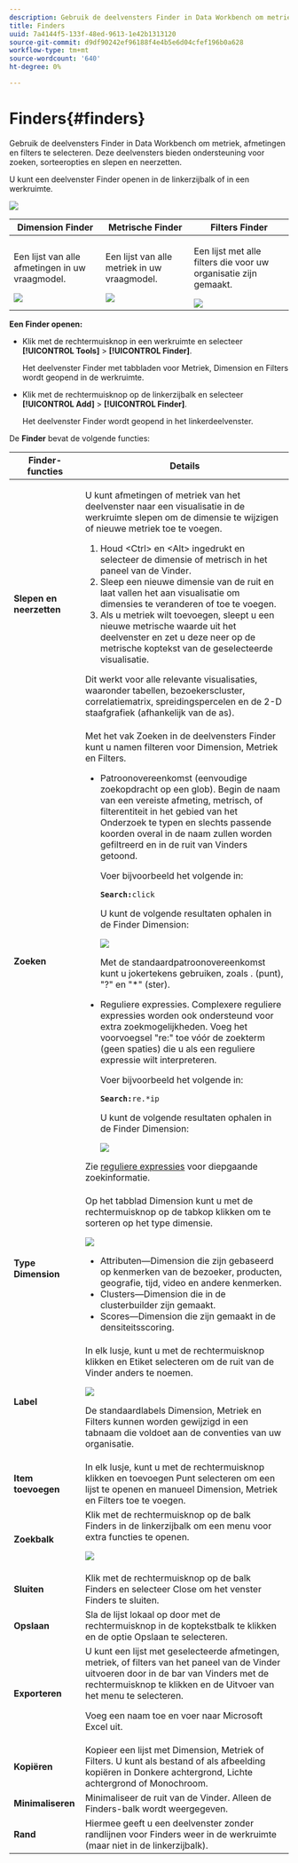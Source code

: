 ```yaml
---
description: Gebruik de deelvensters Finder in Data Workbench om metriek, afmetingen en filters te selecteren. Deze deelvensters bieden ondersteuning voor zoeken, sorteeropties en slepen en neerzetten.
title: Finders
uuid: 7a4144f5-133f-48ed-9613-1e42b1313120
source-git-commit: d9df90242ef96188f4e4b5e6d04cfef196b0a628
workflow-type: tm+mt
source-wordcount: '640'
ht-degree: 0%

---
```



# Finders{#finders}

Gebruik de deelvensters Finder in Data Workbench om metriek, afmetingen en filters te selecteren. Deze deelvensters bieden ondersteuning voor zoeken, sorteeropties en slepen en neerzetten.

U kunt een deelvenster Finder openen in de linkerzijbalk of in een werkruimte.

![](assets/query_entity_panel_main.png)

<table id="table_3E43DBA0646842898F14F31374F9E39C"> 
 <thead> 
  <tr> 
   <th colname="col1" class="entry"> Dimension Finder </th> 
   <th colname="col2" class="entry"> Metrische Finder </th> 
   <th colname="col3" class="entry"> Filters Finder </th> 
  </tr>
 </thead>
 <tbody> 
  <tr> 
   <td colname="col1"> <p>Een lijst van alle afmetingen in uw vraagmodel. </p><img placement="break" id="image_D7D317D84C0843BE8D324E5B9F7AF20D" src="assets/query_entity_dim_panel.png" /> </td> 
   <td colname="col2"> <p>Een lijst van alle metriek in uw vraagmodel. </p><img placement="break" id="image_04553B2F2C6A48FE897B4EFF002BED59" src="assets/query_entity_metric_panel.png" /> </td> 
   <td colname="col3"> <p>Een lijst met alle filters die voor uw organisatie zijn gemaakt. </p><img placement="break" id="image_920E72D795644634A82D1955CB64B355" src="assets/query_entity_filters_panel.png" /> </td> 
  </tr> 
 </tbody> 
</table>

**Een Finder openen:**

* Klik met de rechtermuisknop in een werkruimte en selecteer **[!UICONTROL Tools]** > **[!UICONTROL Finder]**.

   Het deelvenster Finder met tabbladen voor Metriek, Dimension en Filters wordt geopend in de werkruimte.

* Klik met de rechtermuisknop op de linkerzijbalk en selecteer **[!UICONTROL Add]** > **[!UICONTROL Finder]**.

   Het deelvenster Finder wordt geopend in het linkerdeelvenster.

De **Finder** bevat de volgende functies:

<table id="table_072047E919204577AE85789BAE0F4EE8"> 
 <thead> 
  <tr> 
   <th colname="col1" class="entry"> Finder-functies </th> 
   <th colname="col2" class="entry"> Details </th> 
  </tr>
 </thead>
 <tbody> 
  <tr> 
   <td colname="col1"><b>Slepen en neerzetten</b> </td> 
   <td colname="col2"> <p> U kunt afmetingen of metriek van het deelvenster naar een visualisatie in de werkruimte slepen om de dimensie te wijzigen of nieuwe metriek toe te voegen. </p> 
    <ol id="ol_612DC76EC04C4FCE938B20B388C43CE8"> 
     <li id="li_7F73B781141E4B8CAE9800F580F62E44">Houd <span class="uicontrol"> &lt;Ctrl&gt;</span> en <span class="uicontrol"> &lt;Alt&gt;</span> ingedrukt en selecteer de dimensie of metrisch in het paneel van de Vinder. </li> 
     <li id="li_631D57976F71415AA61F33EBBFDD128A">Sleep een nieuwe dimensie van de ruit en laat vallen het aan visualisatie om dimensies te veranderen of toe te voegen. </li> 
     <li id="li_5329FB82225F46EBBE3A996A641058DE">Als u metriek wilt toevoegen, sleept u een nieuwe metrische waarde uit het deelvenster en zet u deze neer op de metrische koptekst van de geselecteerde visualisatie. </li> 
    </ol> <p>Dit werkt voor alle relevante visualisaties, waaronder tabellen, bezoekerscluster, correlatiematrix, spreidingspercelen en de 2-D staafgrafiek (afhankelijk van de as). </p> </td> 
  </tr> 
  <tr> 
   <td colname="col1"><b>Zoeken</b> </td> 
   <td colname="col2">Met het vak <span class="uicontrol"> Zoeken</span> in de deelvensters Finder kunt u namen filteren voor Dimension, Metriek en Filters. 
    <ul id="ul_0F6F377E9906472E99008EBE7483F689"> 
     <li id="li_75857895EDB045C8B2960393854B257D"> <p>Patroonovereenkomst (eenvoudige zoekopdracht op een glob). Begin de naam van een vereiste afmeting, metrisch, of filterentiteit in het gebied van het Onderzoek te typen en slechts passende koorden overal in de naam zullen worden gefiltreerd en in de ruit van Vinders getoond. </p> <p>Voer bijvoorbeeld het volgende in: </p> <code><b>Search:</b>click</code> <p>U kunt de volgende resultaten ophalen in de Finder Dimension: </p> <p><img placement="break" id="image_7CBAAABA92BB47658B7F9F5C0263CF20" src="assets/finders_glob_search.png" /> </p> <p>Met de standaardpatroonovereenkomst kunt u jokertekens gebruiken, zoals . (punt), "?" en "*" (ster). </p> </li> 
     <li id="li_044F9EC1399B44CD81E1852F85137704"> <p>Reguliere expressies. Complexere reguliere expressies worden ook ondersteund voor extra zoekmogelijkheden. Voeg het voorvoegsel "re:" toe vóór de zoekterm (geen spaties) die u als een reguliere expressie wilt interpreteren. </p> <p>Voer bijvoorbeeld het volgende in: </p> <code><b>Search:</b>re.*ip</code> <p>U kunt de volgende resultaten ophalen in de Finder Dimension: </p> <p><img placement="break" id="image_F47DB90B36504997AA1C509855B89A47" src="assets/finders_regex_search.png" /> </p> </li> 
    </ul> <p>Zie <a href="https://docs.adobe.com/content/help/en/data-workbench/using/dataset/c-reg-exp.html" format="http" scope="external"> reguliere expressies</a> voor diepgaande zoekinformatie. </p> </td> 
  </tr> 
  <tr> 
   <td colname="col1"><b>Type Dimension</b> </td> 
   <td colname="col2">Op het tabblad Dimension kunt u met de rechtermuisknop op de tabkop klikken om te sorteren op het type dimensie. <p><img id="image_FB44D0F4D36B4AD7A6165E0432211AB6" placement="break" src="assets/query_entity_search_types.png" /> 
     <ul id="ul_D36B8474730F4859BC7AA015CC1B8EF0"> 
      <li id="li_4AE1D5699D0E45AF880A134F886B8B19">Attributen—Dimension die zijn gebaseerd op kenmerken van de bezoeker, producten, geografie, tijd, video en andere kenmerken. </li> 
      <li id="li_0B2A08F8CBE94356AC506F95DC268C47">Clusters—Dimension die in de clusterbuilder zijn gemaakt. </li> 
      <li id="li_4BC3396A680B49A4B6BDAAD066826864">Scores—Dimension die zijn gemaakt in de densiteitsscoring. </li> 
     </ul> </p> </td> 
  </tr> 
  <tr> 
   <td colname="col1"><b>Label</b> </td> 
   <td colname="col2">In elk lusje, kunt u met de rechtermuisknop klikken en <span class="uicontrol"> Etiket </span> selecteren om de ruit van de Vinder anders te noemen. <p><img placement="break" id="image_F61C57F6548646069242DFB2490C67B9" src="assets/label_change.png" /> </p> <p>De standaardlabels Dimension, Metriek en Filters kunnen worden gewijzigd in een tabnaam die voldoet aan de conventies van uw organisatie. </p> </td> 
  </tr> 
  <tr> 
   <td colname="col1"><b>Item toevoegen</b> </td> 
   <td colname="col2">In elk lusje, kunt u met de rechtermuisknop klikken en <span class="uicontrol"> toevoegen Punt</span> selecteren om een lijst te openen en manueel Dimension, Metriek en Filters toe te voegen. </td> 
  </tr> 
  <tr> 
   <td colname="col1"><b>Zoekbalk</b> </td> 
   <td colname="col2">Klik met de rechtermuisknop op de balk <span class="uicontrol"> Finders</span> in de linkerzijbalk om een menu voor extra functies te openen. <p><img placement="break" id="image_4DA4930294B84308A1E627C828C35663" src="assets/finders_menu.png" /> </p> </td> 
  </tr> 
  <tr> 
   <td colname="col1"><b>Sluiten</b> </td> 
   <td colname="col2">Klik met de rechtermuisknop op de balk <span class="uicontrol"> Finders</span> en selecteer <span class="uicontrol"> Close</span> om het venster Finders te sluiten. </td> 
  </tr> 
  <tr> 
   <td colname="col1"><b>Opslaan</b> </td> 
   <td colname="col2">Sla de lijst lokaal op door met de rechtermuisknop in de koptekstbalk te klikken en de optie <span class="uicontrol"> Opslaan</span> te selecteren. </td> 
  </tr> 
  <tr> 
   <td colname="col1"><b>Exporteren</b> </td> 
   <td colname="col2">U kunt een lijst met geselecteerde afmetingen, metriek, of filters van het paneel van de Vinder uitvoeren door in de bar van Vinders met de rechtermuisknop te klikken en <span class="uicontrol"> de Uitvoer </span> van het menu te selecteren. <p> Voeg een naam toe en voer naar Microsoft Excel uit. </p> </td> 
  </tr> 
  <tr> 
   <td colname="col1"><b>Kopiëren</b> </td> 
   <td colname="col2"> Kopieer een lijst met Dimension, Metriek of Filters. U kunt als bestand of als afbeelding kopiëren in Donkere achtergrond, Lichte achtergrond of Monochroom. </td> 
  </tr> 
  <tr> 
   <td colname="col1"><b>Minimaliseren</b> </td> 
   <td colname="col2"> Minimaliseer de ruit van de Vinder. Alleen de Finders-balk wordt weergegeven. </td> 
  </tr> 
  <tr> 
   <td colname="col1"><b>Rand</b> </td> 
   <td colname="col2"> Hiermee geeft u een deelvenster zonder randlijnen voor Finders weer in de werkruimte (maar niet in de linkerzijbalk). </td> 
  </tr> 
 </tbody> 
</table>

